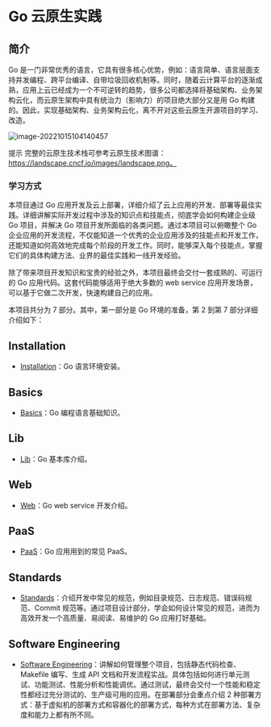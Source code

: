 # Go 云原生实践

## 简介

Go 是一门非常优秀的语言，它具有很多核心优势，例如：语言简单、语言层面支持并发编程、跨平台编译、自带垃圾回收机制等。同时，随着云计算平台的逐渐成熟，应用上云已经成为一个不可逆转的趋势，很多公司都选择将基础架构、业务架构云化，而云原生架构中具有统治力（影响力）的项目绝大部分又是用 Go 构建的。因此，实现基础架构、业务架构云化，离不开对这些云原生开源项目的学习、改造。

![image-20221015104140457](figures/image-20221015104140457.png) 

提示 完整的云原生技术栈可参考云原生技术图谱：https://landscape.cncf.io/images/landscape.png。

### 学习方式

本项目通过 Go 应用开发及云上部署，详细介绍了云上应用的开发、部署等最佳实践。详细讲解实际开发过程中涉及的知识点和技能点，彻底学会如何构建企业级 Go 项目，并解决 Go 项目开发所面临的各类问题。通过本项目可以俯瞰整个 Go 企业应用的开发流程，不仅能知道一个优秀的企业应用涉及的技能点和开发工作，还能知道如何高效地完成每个阶段的开发工作。同时，能够深入每个技能点，掌握它们的具体构建方法、业界的最佳实践和一线开发经验。

除了带来项目开发知识和宝贵的经验之外，本项目最终会交付一套成熟的、可运行的 Go 应用代码。这套代码能够适用于绝大多数的 web service 应用开发场景，可以基于它做二次开发，快速构建自己的应用。

本项目共分为 7 部分。其中，第一部分是 Go 环境的准备，第 2 到第 7 部分详细介绍如下：

## Installation

- [Installation](01_installation/README.md)：Go 语言环境安装。

## Basics

- [Basics](10_basics/README.md)：Go 编程语言基础知识。

## Lib

- [Lib](30_lib/README.md)：Go 基本库介绍。

## Web

- [Web](50_web/README.md)：Go web service 开发介绍。

## PaaS

- [PaaS](60_paas/README.md)：Go 应用用到的常见 PaaS。

## Standards

- [Standards](80_standards/README.md)：介绍开发中常见的规范，例如目录规范、日志规范、错误码规范、Commit 规范等。通过项目设计部分，学会如何设计常见的规范，进而为高效开发一个高质量、易阅读、易维护的 Go 应用打好基础。

## Software Engineering

- [Software Engineering](84_se/README.md)：讲解如何管理整个项目，包括静态代码检查、Makefile 编写、生成 API 文档和开发流程实战。具体包括如何进行单元测试、功能测试、性能分析和性能调优。通过测试，最终会交付一个性能和稳定性都经过充分测试的、生产级可用的应用。在部署部分会重点介绍 2 种部署方式：基于虚拟机的部署方式和容器化的部署方式，每种方式在部署方法、复杂度和能力上都有所不同。
